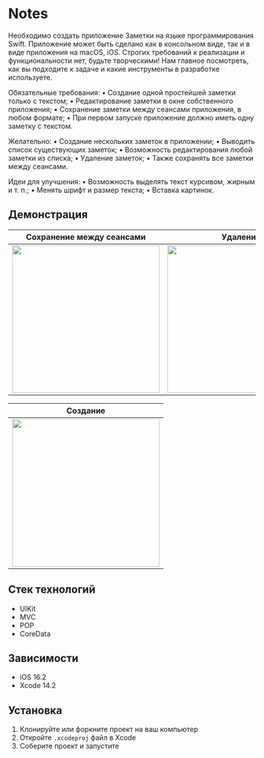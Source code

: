 # Notes

Необходимо создать приложение Заметки на языке программирования Swift.
Приложение может быть сделано как в консольном виде, так и в виде
приложения на macOS, iOS.
Строгих требований к реализации и функциональности нет, будьте творческими!
Нам главное посмотреть, как вы подходите к задаче и какие инструменты в
разработке используете.

Обязательные требования:
• Создание одной простейшей заметки только с текстом;
• Редактирование заметки в окне собственного приложения;
• Сохранение заметки между сеансами приложения, в любом формате;
• При первом запуске приложение должно иметь одну заметку с текстом.

Желательно:
• Создание нескольких заметок в приложении;
• Выводить список существующих заметок;
• Возможность редактирования любой заметки из списка;
• Удаление заметок;
• Также сохранять все заметки между сеансами.

Идеи для улучшения:
• Возможность выделять текст курсивом, жирным и т. п.;
• Менять шрифт и размер текста;
• Вставка картинок.

## Демонстрация

<table>
	<thead>
		<tr>
			<th>Сохранение между сеансами</th>
			<th>Удаление</th>
		</tr>
	</thead>
	<tbody>
		<tr>
			<td>
				<img src="https://user-images.githubusercontent.com/52642856/212732814-b59ee66a-4561-4ec5-98bc-c45735045bac.gif" width="300"/>
			</td>
			<td>
				<img src="https://user-images.githubusercontent.com/52642856/212732919-b9d1e513-3be1-4510-ab5d-dd35a1ab030f.gif" width="300"/>
			</td>
		</tr>
	</tbody>
</table>

<table>
	<thead>
		<tr>
			<th>Создание</th>
		</tr>
	</thead>
	<tbody>
		<tr>
      <td>
				<img src="https://user-images.githubusercontent.com/52642856/212732958-43d25dd9-454a-4da6-93af-af3221221e32.gif" width="300"/>
			</td>
		</tr>
	</tbody>
</table>

## Стек технологий
* UIKit
* MVC
* POP
* CoreData

## Зависимости
* iOS 16.2
* Xcode 14.2

## Установка
1. Клонируйте или форкните проект на ваш компьютер
2. Откройте `.xcodeproj` файл в Xcode
3. Соберите проект и запустите
